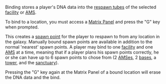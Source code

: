 Binding stores a player's DNA data into the [respawn
tubes](respawn_tube.md) of the selected
[facility](../locations/Facilities.md) or [AMS](../vehicles/Advanced_Mobile_Station.md).

To bind to a location, you must access a [Matrix
Panel](items/Matrix_Panel.md) and press the "G" key when prompted.

This creates a [spawn point](spawn_point.md) for the player to
respawn to from any location in the galaxy. Manually bound spawn points
are available in addition to the normal 'nearest' spawn points. A player
may bind to one [facility](../locations/Facilities.md) and one
[AMS](../vehicles/Advanced_Mobile_Station.md) at a time, meaning that if a player plans his
spawn points correctly, he or she can have up to 6 spawn points to chose
from (2 [AMSes](../vehicles/Advanced_Mobile_Station.md), 2 [bases](../locations/Facilities.md), a
[tower](Tower.md), and the [sanctuary](../locations/Sanctuary.md)).

Pressing the "G" key again at the Matrix Panel of a bound location will
erase the DNA data and the bind.

<!--[Category:Terminology](Category:Terminology.md)-->
